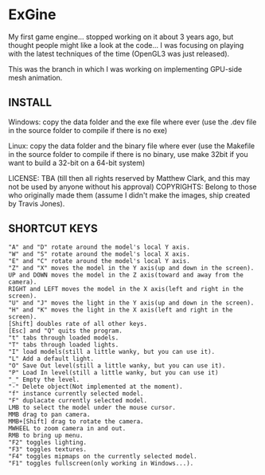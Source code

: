 ExGine
======

My first game engine... stopped working on it about 3 years ago, but
thought people might like a look at the code... I was focusing on
playing with the latest techniques of the time (OpenGL3 was just
released).

This was the branch in which I was working on implementing GPU-side mesh animation.

INSTALL
----------------------------------
Windows:
copy the data folder and the exe file where ever (use the .dev file in the source folder to compile if there is no exe)

Linux:
copy the data folder and the binary file where ever (use the Makefile in the source folder to compile if there is no binary, use make 32bit if you want to build a 32-bit on a 64-bit system)



LICENSE: TBA (till then all rights reserved by Matthew Clark, and this may not be used by anyone without his approval)
COPYRIGHTS: Belong to those who originally made them (assume I didn't make the images, ship created by Travis Jones).


SHORTCUT KEYS
------------------------------------
	"A" and "D" rotate around the model's local Y axis.
	"W" and "S" rotate around the model's local X axis.
	"E" and "C" rotate around the model's local Y axis.
	"Z" and "X" moves the model in the Y axis(up and down in the screen).
	UP and DOWN moves the model in the Z axis(toward and away from the camera).
	RIGHT and LEFT moves the model in the X axis(left and right in the screen).
	"U" and "J" moves the light in the Y axis(up and down in the screen).
	"H" and "K" moves the light in the X axis(left and right in the screen).
	[Shift] doubles rate of all other keys.
	[Esc] and "Q" quits the program.
	"t" tabs through loaded models.
	"T" tabs through loaded lights.
	"I" load models(still a little wanky, but you can use it).
	"L" Add a default light.
	"O" Save Out level(still a little wanky, but you can use it).
	"P" Load In level(still a little wanky, but you can use it)
	"_" Empty the level.
	"-" Delete object(Not implemented at the moment).
	"f" instance currently selected model.
	"F" duplacate currently selected model.
	LMB to select the model under the mouse cursor.
	MMB drag to pan camera.
	MMB+[Shift] drag to rotate the camera.
	MWHEEL to zoom camera in and out.
	RMB to bring up menu.
	"F2" toggles lighting.
	"F3" toggles textures.
	"F4" toggles mipmaps on the currently selected model.
	"F1" toggles fullscreen(only working in Windows...).
